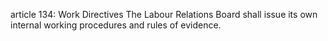 article 134: Work Directives
The Labour Relations Board shall issue its own internal working procedures and rules of evidence.
<ul>
</ul>